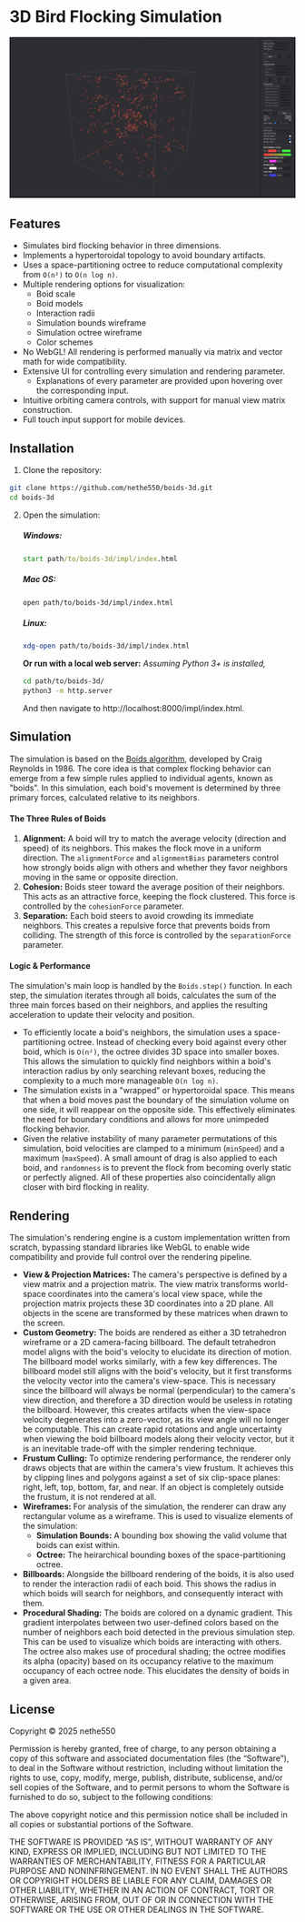 # 3D Bird Flocking Simulation

![A screenshot of the simulation.](asset/ss.001.png?raw=true "A screenshot of the simulation.")

## Features
- Simulates bird flocking behavior in three dimensions.
- Implements a hypertoroidal topology to avoid boundary artifacts.
- Uses a space-partitioning octree to reduce computational complexity from `O(n²)` to `O(n log n)`.
- Multiple rendering options for visualization:
  - Boid scale
  - Boid models
  - Interaction radii
  - Simulation bounds wireframe
  - Simulation octree wireframe
  - Color schemes
- No WebGL! All rendering is performed manually via matrix and vector math for wide compatibility.
- Extensive UI for controlling every simulation and rendering parameter.
  - Explanations of every parameter are provided upon hovering over the corresponding input.
- Intuitive orbiting camera controls, with support for manual view matrix construction.
- Full touch input support for mobile devices.


## Installation
1. Clone the repository:
```bash
git clone https://github.com/nethe550/boids-3d.git
cd boids-3d
```
2. Open the simulation:
    ##### Windows:
    ```bat
    start path/to/boids-3d/impl/index.html
    ```
    ##### Mac OS:
    ```bash
    open path/to/boids-3d/impl/index.html
    ```
    ##### Linux:
    ```bash
    xdg-open path/to/boids-3d/impl/index.html
    ```

    **Or run with a local web server:**
    *Assuming Python 3+ is installed,*
    ```bash
    cd path/to/boids-3d/
    python3 -m http.server
    ```
    And then navigate to http://localhost:8000/impl/index.html.

## Simulation
The simulation is based on the [Boids algorithm](https://en.wikipedia.org/wiki/Boids), developed by Craig Reynolds in 1986. The core idea is that complex flocking behavior can emerge from a few simple rules applied to individual agents, known as "boids". In this simulation, each boid's movement is determined by three primary forces, calculated relative to its neighbors.

#### The Three Rules of Boids
1. **Alignment:** A boid will try to match the average velocity (direction and speed) of its neighbors. This makes the flock move in a uniform direction. The `alignmentForce` and `alignmentBias` parameters control how strongly boids align with others and whether they favor neighbors moving in the same or opposite direction.
2. **Cohesion:** Boids steer toward the average position of their neighbors. This acts as an attractive force, keeping the flock clustered. This force is controlled by the `cohesionForce` parameter.
3. **Separation:** Each boid steers to avoid crowding its immediate neighbors. This creates a repulsive force that prevents boids from colliding. The strength of this force is controlled by the `separationForce` parameter.

#### Logic & Performance
The simulation's main loop is handled by the `Boids.step()` function. In each step, the simulation iterates through all boids, calculates the sum of the three main forces based on their neighbors, and applies the resulting acceleration to update their velocity and position.
- To efficiently locate a boid's neighbors, the simulation uses a space-partitioning octree. Instead of checking every boid against every other boid, which is `O(n²)`, the octree divides 3D space into smaller boxes. This allows the simulation to quickly find neighbors within a boid's interaction radius by only searching relevant boxes, reducing the complexity to a much more manageable `O(n log n)`.
- The simulation exists in a "wrapped" or hypertoroidal space. This means that when a boid moves past the boundary of the simulation volume on one side, it will reappear on the opposite side. This effectively eliminates the need for boundary conditions and allows for more unimpeded flocking behavior.
- Given the relative instability of many parameter permutations of this simulation, boid velocities are clamped to a minimum (`minSpeed`) and a maximum (`maxSpeed`). A small amount of drag is also applied to each boid, and `randomness` is to prevent the flock from becoming overly static or perfectly aligned. All of these properties also coincidentally align closer with bird flocking in reality.

## Rendering
The simulation's rendering engine is a custom implementation written from scratch, bypassing standard libraries like WebGL to enable wide compatibility and provide full control over the rendering pipeline.
- **View & Projection Matrices:** The camera's perspective is defined by a view matrix and a projection matrix. The view matrix transforms world-space coordinates into the camera's local view space, while the projection matrix projects these 3D coordinates into a 2D plane. All objects in the scene are transformed by these matrices when drawn to the screen.
- **Custom Geometry:** The boids are rendered as either a 3D tetrahedron wireframe or a 2D camera-facing billboard. The default tetrahedron model aligns with the boid's velocity to elucidate its direction of motion. The billboard model works similarly, with a few key differences. The billboard model still aligns with the boid's velocity, but it first transforms the velocity vector into the camera's view-space. This is necessary since the billboard will always be normal (perpendicular) to the camera's view direction, and therefore a 3D direction would be useless in rotating the billboard. However, this creates artifacts when the view-space velocity degenerates into a zero-vector, as its view angle will no longer be computable. This can create rapid rotations and angle uncertainty when viewing the boid billboard models along their velocity vector, but it is an inevitable trade-off with the simpler rendering technique.
- **Frustum Culling:** To optimize rendering performance, the renderer only draws objects that are within the camera's view frustum. It achieves this by clipping lines and polygons against a set of six clip-space planes: right, left, top, bottom, far, and near. If an object is completely outside the frustum, it is not rendered at all.
- **Wireframes:** For analysis of the simulation, the renderer can draw any rectangular volume as a wireframe. This is used to visualize elements of the simulation:
  - **Simulation Bounds:** A bounding box showing the valid volume that boids can exist within.
  - **Octree:** The heirarchical bounding boxes of the space-partitioning octree.
- **Billboards:** Alongside the billboard rendering of the boids, it is also used to render the interaction radii of each boid. This shows the radius in which boids will search for neighbors, and consequently interact with them.
- **Procedural Shading:** The boids are colored on a dynamic gradient. This gradient interpolates between two user-defined colors based on the number of neighbors each boid detected in the previous simulation step. This can be used to visualize which boids are interacting with others. The octree also makes use of procedural shading; the octree modifies its alpha (opacity) based on its occupancy relative to the maximum occupancy of each octree node. This elucidates the density of boids in a given area.

## License
<p>
Copyright © 2025 nethe550

Permission is hereby granted, free of charge, to any person obtaining a copy
of this software and associated documentation files (the “Software”), to deal
in the Software without restriction, including without limitation the rights
to use, copy, modify, merge, publish, distribute, sublicense, and/or sell
copies of the Software, and to permit persons to whom the Software is
furnished to do so, subject to the following conditions:

The above copyright notice and this permission notice shall be included in all
copies or substantial portions of the Software.

THE SOFTWARE IS PROVIDED “AS IS”, WITHOUT WARRANTY OF ANY KIND, EXPRESS
OR IMPLIED, INCLUDING BUT NOT LIMITED TO THE WARRANTIES OF MERCHANTABILITY,
FITNESS FOR A PARTICULAR PURPOSE AND NONINFRINGEMENT. IN NO EVENT SHALL THE
AUTHORS OR COPYRIGHT HOLDERS BE LIABLE FOR ANY CLAIM, DAMAGES OR OTHER
LIABILITY, WHETHER IN AN ACTION OF CONTRACT, TORT OR OTHERWISE, ARISING FROM,
OUT OF OR IN CONNECTION WITH THE SOFTWARE OR THE USE OR OTHER DEALINGS IN THE
SOFTWARE.
</p>